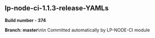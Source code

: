 ## lp-node-ci-1.1.3-release-YAMLs

**Build number - 374**

**Branch: master**\n\n Committed automatically by LP-NODE-CI module